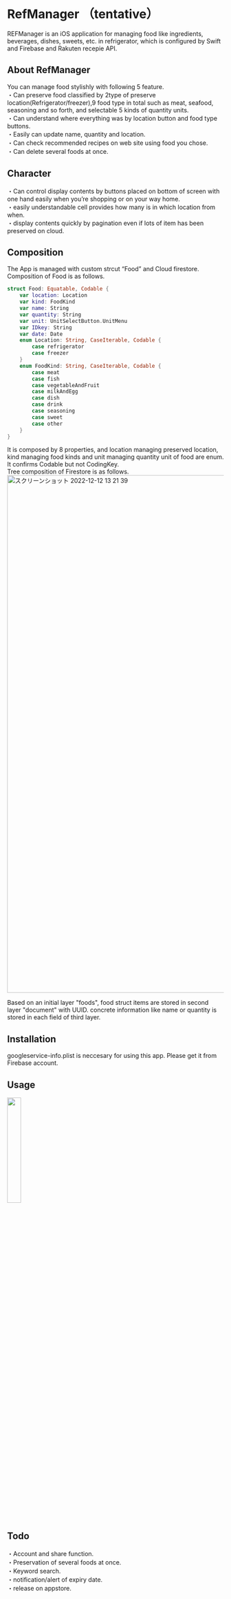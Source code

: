  # RefManager （tentative）
REFManager is an iOS application for managing food like ingredients, beverages, dishes, sweets, etc. in refrigerator, which is configured by Swift and Firebase and Rakuten recepie API.
## About RefManager
You can manage food stylishly with following 5 feature.  
・Can preserve food classified by 2type of preserve location(Refrigerator/freezer),9 food type in total such as meat, seafood, seasoning and so forth, and selectable 5 kinds of quantity units.  
・Can understand where everything was by location button and food type buttons.  
・Easily can update name, quantity and location.  
・Can check recommended recipes on web site using food you chose.  
・Can delete several foods at once.
## Character
・Can control display contents by buttons placed on bottom of screen with one hand easily when you’re shopping or on your way home.  
・easily understandable cell provides how many is in which location from when.  
・display contents quickly by pagination even if lots of item has been preserved on cloud.
## Composition  
The App is managed with custom strcut “Food” and Cloud firestore. Composition of Food is as follows.  

```swift
struct Food: Equatable, Codable {
    var location: Location
    var kind: FoodKind
    var name: String
    var quantity: String
    var unit: UnitSelectButton.UnitMenu
    var IDkey: String
    var date: Date
    enum Location: String, CaseIterable, Codable {
        case refrigerator
        case freezer
    }
    enum FoodKind: String, CaseIterable, Codable {
        case meat
        case fish
        case vegetableAndFruit
        case milkAndEgg
        case dish
        case drink
        case seasoning
        case sweet
        case other
    }
}
```

It is composed by 8 properties, and location managing preserved location, kind managing food kinds and unit managing quantity unit of food are enum. It confirms Codable but not CodingKey.  
Tree composition of Firestore is as follows.
<img width="1200" alt="スクリーンショット 2022-12-12 13 21 39" src="https://user-images.githubusercontent.com/84781651/206960175-2393d5a3-a101-41e1-b6bb-30b3f8b20ce0.png">

Based on an initial layer "foods", food struct items are stored in second layer "document" with UUID. concrete information like name or quantity is stored in each field of third layer.  

## Installation
googleservice-info.plist is neccesary for using this app. Please get it from Firebase account.  
## Usage
<img src="https://user-images.githubusercontent.com/84781651/206842125-53fdc0ab-dbff-4bb1-8601-d78b61dc3181.png" width="25%">

## Todo
・Account and share function.  
・Preservation of several foods at once.  
・Keyword search.  
・notification/alert of expiry date.  
・release on appstore.  

